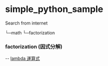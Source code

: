 # simple_python_sample
Search from internet


└─math
    └─factorization 
    
### factorization (因式分解)
-- [lambda 運算式](https://openhome.cc/Gossip/Python/LambdaExpression.html)
